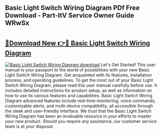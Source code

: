 ## Basic Light Switch Wiring Diagram PDf Free Download - Part-ItV Service Owner Guide WRwSx

# <h2><a href="http://dfszls6.blite.top/?on=Basic+Light+Switch+Wiring+Diagram">🔗Download New 👉🔴 Basic Light Switch Wiring Diagram</a></h2>

[![Basic Light Switch Wiring Diagram download](https://i.imgur.com/lujVjoI.png)](http://dfszls6.blite.top/?on=Basic+Light+Switch+Wiring+Diagram)
Let's Get Started! This user manual is your passport to the world of possibilities with your new Basic Light Switch Wiring Diagram. Get acquainted with its features, installation process, and operating guidelines. To get the most out of your Basic Light Switch Wiring Diagram, please read this user manual carefully before use. It includes detailed instructions for product setup, as well as information on how to use its various features and capabilities. Basic Light Switch Wiring Diagram advanced features include real-time monitoring, voice commands, customizable alerts, and multi-device compatibility, all accessible through the sleek and user-friendly interface. We trust that the Basic Light Switch Wiring Diagram has been an invaluable resource in your efforts to master your new product. Should you require any assistance, our customer service team is at your disposal.
